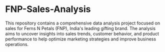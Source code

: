 # FNP-Sales-Analysis
This repository contains a comprehensive data analysis project focused on sales for Ferns N Petals (FNP), India's leading gifting brand. The analysis aims to uncover insights into sales trends, customer behavior, and product performance to help optimize marketing strategies and improve business operations.
